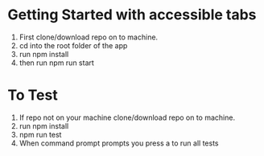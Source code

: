 
# Getting Started with accessible tabs

1. First clone/download repo on to machine.
2. cd into the root folder of the app
3. run npm install
4. then run npm run start

# To Test



1.  If repo not on your machine clone/download repo on to machine.
2. run npm install
3. npm run test
4. When command prompt prompts you press a to run all tests
